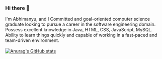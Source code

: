 ### Hi there 👋
I'm Abhimanyu, and I Committed and goal-oriented computer science graduate looking to pursue a career in the software engineering domain. Possess excellent knowledge in Java, HTML, CSS, JavaScript, MySQL. Ability to learn things quickly and capable of working in a fast-paced and team-driven environment.
<br />
<br />
[![Anurag's GitHub stats](https://github-readme-stats.vercel.app/api?username=Mrpool720)](https://github.com/anuraghazra/github-readme-stats)
